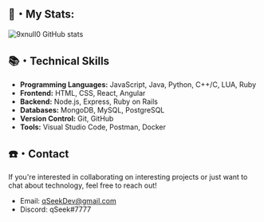 ## 🚀・My Stats:

![9xnull0 GitHub stats](https://github-readme-stats.vercel.app/api?username=0xnull0&show_icons=true&bg_color=00000000)

## 📚・Technical Skills

- **Programming Languages:** JavaScript, Java, Python, C++/C, LUA, Ruby
- **Frontend:** HTML, CSS, React, Angular
- **Backend:** Node.js, Express, Ruby on Rails
- **Databases:** MongoDB, MySQL, PostgreSQL
- **Version Control:** Git, GitHub
- **Tools:** Visual Studio Code, Postman, Docker

## ☎️・Contact

If you're interested in collaborating on interesting projects or just want to chat about technology, feel free to reach out!

- Email: [qSeekDev@gmail.com](mailto:qSeekDev@gmail.co)
- Discord: qSeek#7777
